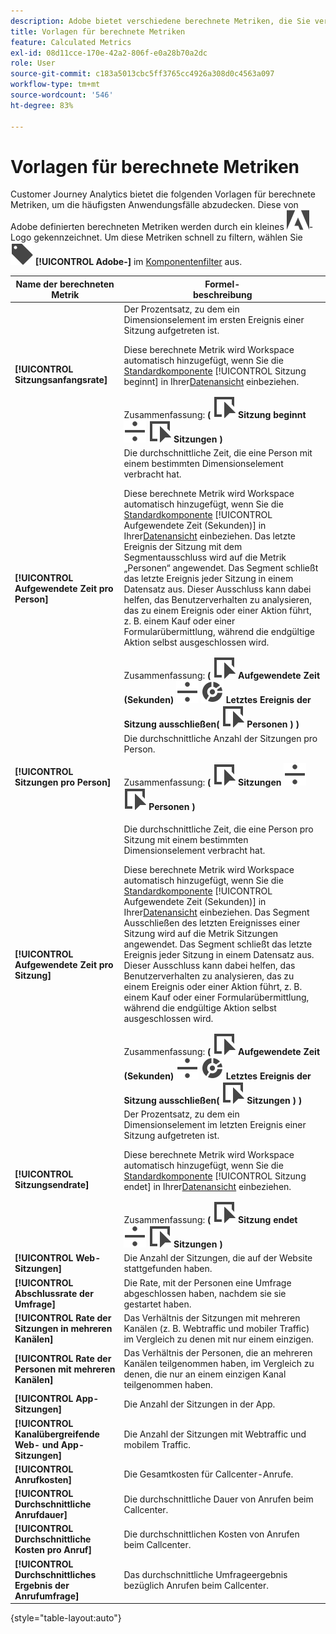 ```yaml
---
description: Adobe bietet verschiedene berechnete Metriken, die Sie verwenden können. Auf dieser Seite sind diese Metriken und ihre Verwendungszwecke aufgelistet.
title: Vorlagen für berechnete Metriken
feature: Calculated Metrics
exl-id: 08d11cce-170e-42a2-806f-e0a28b70a2dc
role: User
source-git-commit: c183a5013cbc5ff3765cc4926a308d0c4563a097
workflow-type: tm+mt
source-wordcount: '546'
ht-degree: 83%

---
```


# Vorlagen für berechnete Metriken

Customer Journey Analytics bietet die folgenden Vorlagen für berechnete Metriken, um die häufigsten Anwendungsfälle abzudecken. Diese von Adobe definierten berechneten Metriken werden durch ein kleines ![AdobeLogoSmall](/help/assets/icons/AdobeLogoSmall.svg)-Logo gekennzeichnet. Um diese Metriken schnell zu filtern, wählen Sie ![Beschriftung](/help/assets/icons/Label.svg) **[!UICONTROL Adobe-]** im [Komponentenfilter](/help/components/overview.md#filter) aus.

| Name der berechneten Metrik | Formel-<br/>beschreibung |
|---------|----------|
| **[!UICONTROL Sitzungsanfangsrate]** | Der Prozentsatz, zu dem ein Dimensionselement im ersten Ereignis einer Sitzung aufgetreten ist.<p>Diese berechnete Metrik wird Workspace automatisch hinzugefügt, wenn Sie die [Standardkomponente](/help/data-views/component-reference.md) [!UICONTROL Sitzung beginnt] in Ihrer[Datenansicht](/help/data-views/create-dataview.md) einbeziehen.</p>Zusammenfassung: **(** ![Event](/help/assets/icons/Event.svg) **Sitzung beginnt** ![Divide](/help/assets/icons/Divide.svg) ![Event](/help/assets/icons/Event.svg) **Sitzungen** **)** |
| **[!UICONTROL Aufgewendete Zeit pro Person]** | Die durchschnittliche Zeit, die eine Person mit einem bestimmten Dimensionselement verbracht hat.<p>Diese berechnete Metrik wird Workspace automatisch hinzugefügt, wenn Sie die [Standardkomponente](/help/data-views/component-reference.md) [!UICONTROL Aufgewendete Zeit (Sekunden)] in Ihrer[Datenansicht](/help/data-views/create-dataview.md) einbeziehen. Das letzte Ereignis der Sitzung mit dem Segmentausschluss wird auf die Metrik „Personen“ angewendet. Das Segment schließt das letzte Ereignis jeder Sitzung in einem Datensatz aus. Dieser Ausschluss kann dabei helfen, das Benutzerverhalten zu analysieren, das zu einem Ereignis oder einer Aktion führt, z. B. einem Kauf oder einer Formularübermittlung, während die endgültige Aktion selbst ausgeschlossen wird.</p>Zusammenfassung: **(** ![Event](/help/assets/icons/Event.svg) **Aufgewendete Zeit (Sekunden)** ![Divide](/help/assets/icons/Divide.svg) ![Segmentation](/help/assets/icons/Segmentation.svg) **Letztes Ereignis der Sitzung ausschließen(** ![Event](/help/assets/icons/Event.svg) **Personen ) )** |
| **[!UICONTROL Sitzungen pro Person]** | Die durchschnittliche Anzahl der Sitzungen pro Person.<p>Zusammenfassung: **(** ![Event](/help/assets/icons/Event.svg) **Sitzungen** ![Divide](/help/assets/icons/Divide.svg) ![Event](/help/assets/icons/Event.svg) **Personen** **)** |
| **[!UICONTROL Aufgewendete Zeit pro Sitzung]** | Die durchschnittliche Zeit, die eine Person pro Sitzung mit einem bestimmten Dimensionselement verbracht hat.<p>Diese berechnete Metrik wird Workspace automatisch hinzugefügt, wenn Sie die [Standardkomponente](/help/data-views/component-reference.md) [!UICONTROL Aufgewendete Zeit (Sekunden)] in Ihrer[Datenansicht](/help/data-views/create-dataview.md) einbeziehen. Das Segment Ausschließen des letzten Ereignisses einer Sitzung wird auf die Metrik Sitzungen angewendet. Das Segment schließt das letzte Ereignis jeder Sitzung in einem Datensatz aus. Dieser Ausschluss kann dabei helfen, das Benutzerverhalten zu analysieren, das zu einem Ereignis oder einer Aktion führt, z. B. einem Kauf oder einer Formularübermittlung, während die endgültige Aktion selbst ausgeschlossen wird.</p>Zusammenfassung: **(** ![Event](/help/assets/icons/Event.svg) **Aufgewendete Zeit (Sekunden)** ![Divide](/help/assets/icons/Divide.svg) ![Segmentation](/help/assets/icons/Segmentation.svg) **Letztes Ereignis der Sitzung ausschließen(** ![Event](/help/assets/icons/Event.svg) **Sitzungen ) )** |
| **[!UICONTROL Sitzungsendrate]** | Der Prozentsatz, zu dem ein Dimensionselement im letzten Ereignis einer Sitzung aufgetreten ist. <p>Diese berechnete Metrik wird Workspace automatisch hinzugefügt, wenn Sie die [Standardkomponente](/help/data-views/component-reference.md) [!UICONTROL Sitzung endet] in Ihrer[Datenansicht](/help/data-views/create-dataview.md) einbeziehen.</p>Zusammenfassung: **(** ![Event](/help/assets/icons/Event.svg) **Sitzung endet** ![Divide](/help/assets/icons/Divide.svg) ![Event](/help/assets/icons/Event.svg) **Sitzungen** **)** |
| **[!UICONTROL Web-Sitzungen]** | Die Anzahl der Sitzungen, die auf der Website stattgefunden haben. |
| **[!UICONTROL Abschlussrate der Umfrage]** | Die Rate, mit der Personen eine Umfrage abgeschlossen haben, nachdem sie sie gestartet haben. |
| **[!UICONTROL Rate der Sitzungen in mehreren Kanälen]** | Das Verhältnis der Sitzungen mit mehreren Kanälen (z. B. Webtraffic und mobiler Traffic) im Vergleich zu denen mit nur einem einzigen. |
| **[!UICONTROL Rate der Personen mit mehreren Kanälen]** | Das Verhältnis der Personen, die an mehreren Kanälen teilgenommen haben, im Vergleich zu denen, die nur an einem einzigen Kanal teilgenommen haben. |
| **[!UICONTROL App-Sitzungen]** | Die Anzahl der Sitzungen in der App. |
| **[!UICONTROL Kanalübergreifende Web- und App-Sitzungen]** | Die Anzahl der Sitzungen mit Webtraffic und mobilem Traffic. |
| **[!UICONTROL Anrufkosten]** | Die Gesamtkosten für Callcenter-Anrufe. <!-- <p>Summary: Call length</p> --> |
| **[!UICONTROL Durchschnittliche Anrufdauer]** | Die durchschnittliche Dauer von Anrufen beim Callcenter. |
| **[!UICONTROL Durchschnittliche Kosten pro Anruf]** | Die durchschnittlichen Kosten von Anrufen beim Callcenter. |
| **[!UICONTROL Durchschnittliches Ergebnis der Anrufumfrage]** | Das durchschnittliche Umfrageergebnis bezüglich Anrufen beim Callcenter. |

{style="table-layout:auto"}
